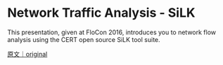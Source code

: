 
# Network Traffic Analysis - SiLK

This presentation, given at FloCon 2016, introduces you to network flow analysis using the CERT open source SiLK tool suite.

[原文｜original](https://insights.sei.cmu.edu/library/network-traffic-analysis-silk/)
        